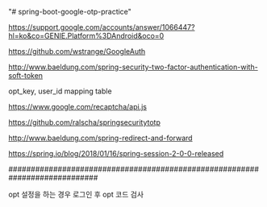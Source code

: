 "# spring-boot-google-otp-practice" 


https://support.google.com/accounts/answer/1066447?hl=ko&co=GENIE.Platform%3DAndroid&oco=0


https://github.com/wstrange/GoogleAuth


http://www.baeldung.com/spring-security-two-factor-authentication-with-soft-token


opt_key, user_id mapping table


https://www.google.com/recaptcha/api.js


https://github.com/ralscha/springsecuritytotp


http://www.baeldung.com/spring-redirect-and-forward


https://spring.io/blog/2018/01/16/spring-session-2-0-0-released


############################################################################

opt 설정을 하는 경우 로그인 후 opt 코드 검사
